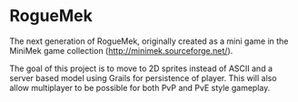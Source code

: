 RogueMek
========

The next generation of RogueMek, originally created as a mini game in the MiniMek game collection (http://minimek.sourceforge.net/).

The goal of this project is to move to 2D sprites instead of ASCII and a server based model using Grails for persistence of player. This will also allow multiplayer to be possible for both PvP and PvE style gameplay.
